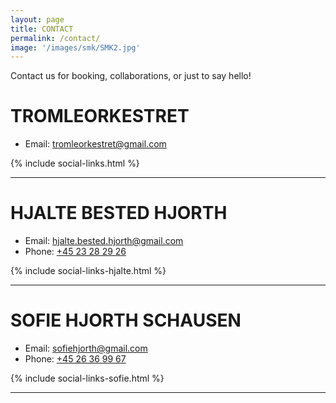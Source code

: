 ```yaml
---
layout: page
title: CONTACT 
permalink: /contact/
image: '/images/smk/SMK2.jpg'
---
```


Contact us for booking, collaborations, or just to say hello!

# TROMLEORKESTRET
- Email: [tromleorkestret@gmail.com](mailto:tromleorkestret@gmail.com)

{% include social-links.html %}

<hr>

# HJALTE BESTED HJORTH

- Email: [hjalte.bested.hjorth@gmail.com](mailto:hjalte.bested.hjorth@gmail.com)
- Phone: [+45 23 28 29 26](tel:+4523282926)

{% include social-links-hjalte.html %}


<hr>

# SOFIE HJORTH SCHAUSEN
- Email: [sofiehjorth@gmail.com](mailto:sofiehjorth@gmail.com)
- Phone: [+45 26 36 99 67](tel:+4526369967)

{% include social-links-sofie.html %}




<hr>